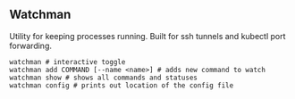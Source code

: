 ## Watchman

Utility for keeping processes running. Built for ssh tunnels and kubectl port forwarding.

```
watchman # interactive toggle
watchman add COMMAND [--name <name>] # adds new command to watch
watchman show # shows all commands and statuses
watchman config # prints out location of the config file
```
